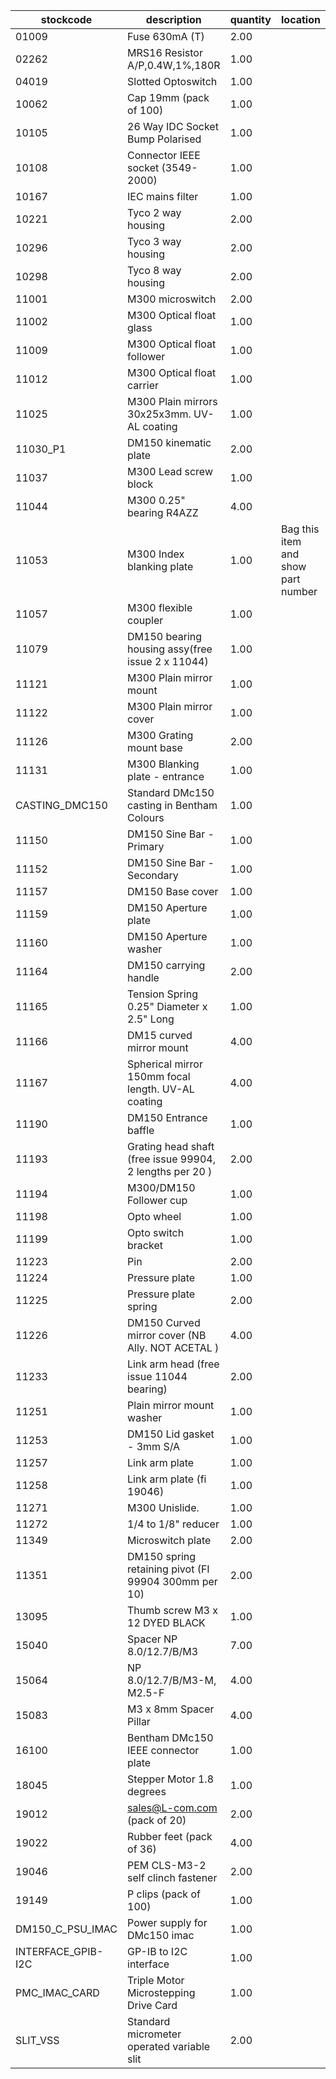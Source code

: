 |stockcode|description|quantity|location|
|---------|-----------|--------|--------|
|01009|Fuse 630mA (T)|2.00||
|02262|MRS16 Resistor A/P,0.4W,1%,180R|1.00||
|04019|Slotted Optoswitch|1.00||
|10062|Cap 19mm (pack of 100)|1.00||
|10105|26 Way IDC Socket Bump Polarised|1.00||
|10108|Connector IEEE socket (3549-2000)|1.00||
|10167|IEC mains filter|1.00||
|10221|Tyco 2 way housing|2.00||
|10296|Tyco 3 way housing|2.00||
|10298|Tyco 8 way housing|2.00||
|11001|M300 microswitch|2.00||
|11002|M300 Optical float glass|1.00||
|11009|M300 Optical float follower|1.00||
|11012|M300 Optical float carrier|1.00||
|11025|M300 Plain mirrors 30x25x3mm.  UV-AL coating|1.00||
|11030_P1|DM150 kinematic plate|2.00||
|11037|M300 Lead screw block|1.00||
|11044|M300 0.25" bearing R4AZZ|4.00||
|11053|M300 Index blanking plate|1.00|Bag this item and show part number|
|11057|M300 flexible coupler|1.00||
|11079|DM150 bearing housing assy(free issue 2 x 11044)|1.00||
|11121|M300 Plain mirror mount|1.00||
|11122|M300 Plain mirror cover|1.00||
|11126|M300 Grating mount base|2.00||
|11131|M300 Blanking plate - entrance|1.00||
|CASTING_DMC150|Standard DMc150 casting in Bentham Colours|1.00||
|11150|DM150 Sine Bar - Primary|1.00||
|11152|DM150 Sine Bar - Secondary|1.00||
|11157|DM150 Base cover|1.00||
|11159|DM150 Aperture plate|1.00||
|11160|DM150 Aperture washer|1.00||
|11164|DM150 carrying handle|2.00||
|11165|Tension Spring 0.25" Diameter x 2.5" Long|1.00||
|11166|DM15 curved mirror mount|4.00||
|11167|Spherical mirror 150mm focal length.  UV-AL coating|4.00||
|11190|DM150 Entrance baffle|1.00||
|11193|Grating head shaft (free issue 99904, 2 lengths per 20 )|2.00||
|11194|M300/DM150 Follower cup|1.00||
|11198|Opto wheel|1.00||
|11199|Opto switch bracket|1.00||
|11223|Pin|2.00||
|11224|Pressure plate|1.00||
|11225|Pressure plate spring|2.00||
|11226|DM150 Curved mirror cover (NB Ally. NOT ACETAL )|4.00||
|11233|Link arm head (free issue 11044 bearing)|2.00||
|11251|Plain mirror mount washer|1.00||
|11253|DM150 Lid gasket - 3mm S/A|1.00||
|11257|Link arm plate|1.00||
|11258|Link arm plate (fi 19046)|1.00||
|11271|M300 Unislide.|1.00||
|11272|1/4 to 1/8" reducer|1.00||
|11349|Microswitch plate|2.00||
|11351|DM150 spring retaining pivot (FI 99904 300mm per 10)|2.00||
|13095|Thumb screw M3 x 12 DYED BLACK|1.00||
|15040|Spacer NP 8.0/12.7/B/M3|7.00||
|15064|NP 8.0/12.7/B/M3-M, M2.5-F|4.00||
|15083|M3 x 8mm Spacer Pillar|4.00||
|16100|Bentham DMc150 IEEE connector plate|1.00||
|18045|Stepper Motor 1.8 degrees|1.00||
|19012|sales@L-com.com   (pack of 20)|2.00| |
|19022|Rubber feet (pack of 36)|4.00||
|19046|PEM CLS-M3-2 self clinch fastener|2.00||
|19149|P clips (pack of 100)|1.00||
|DM150_C_PSU_IMAC|Power supply for DMc150 imac|1.00||
|INTERFACE_GPIB-I2C|GP-IB to I2C interface|1.00||
|PMC_IMAC_CARD|Triple Motor Microstepping Drive Card|1.00||
|SLIT_VSS|Standard micrometer operated variable slit|2.00||
